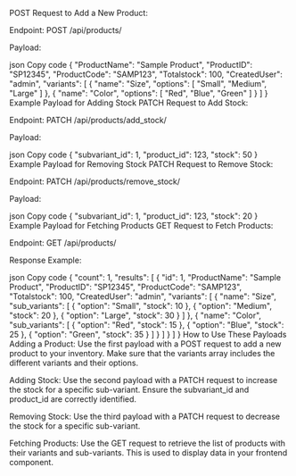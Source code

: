 POST Request to Add a New Product:

Endpoint:
POST /api/products/

Payload:

json
Copy code
{
    "ProductName": "Sample Product",
    "ProductID": "SP12345",
    "ProductCode": "SAMP123",
    "Totalstock": 100,
    "CreatedUser": "admin",
    "variants": [
        {
            "name": "Size",
            "options": [
                "Small",
                "Medium",
                "Large"
            ]
        },
        {
            "name": "Color",
            "options": [
                "Red",
                "Blue",
                "Green"
            ]
        }
    ]
}
Example Payload for Adding Stock
PATCH Request to Add Stock:

Endpoint:
PATCH /api/products/add_stock/

Payload:

json
Copy code
{
    "subvariant_id": 1,
    "product_id": 123,
    "stock": 50
}
Example Payload for Removing Stock
PATCH Request to Remove Stock:

Endpoint:
PATCH /api/products/remove_stock/

Payload:

json
Copy code
{
    "subvariant_id": 1,
    "product_id": 123,
    "stock": 20
}
Example Payload for Fetching Products
GET Request to Fetch Products:

Endpoint:
GET /api/products/

Response Example:

json
Copy code
{
    "count": 1,
    "results": [
        {
            "id": 1,
            "ProductName": "Sample Product",
            "ProductID": "SP12345",
            "ProductCode": "SAMP123",
            "Totalstock": 100,
            "CreatedUser": "admin",
            "variants": [
                {
                    "name": "Size",
                    "sub_variants": [
                        {
                            "option": "Small",
                            "stock": 10
                        },
                        {
                            "option": "Medium",
                            "stock": 20
                        },
                        {
                            "option": "Large",
                            "stock": 30
                        }
                    ]
                },
                {
                    "name": "Color",
                    "sub_variants": [
                        {
                            "option": "Red",
                            "stock": 15
                        },
                        {
                            "option": "Blue",
                            "stock": 25
                        },
                        {
                            "option": "Green",
                            "stock": 35
                        }
                    ]
                }
            ]
        }
    ]
}
How to Use These Payloads
Adding a Product: Use the first payload with a POST request to add a new product to your inventory. Make sure that the variants array includes the different variants and their options.

Adding Stock: Use the second payload with a PATCH request to increase the stock for a specific sub-variant. Ensure the subvariant_id and product_id are correctly identified.

Removing Stock: Use the third payload with a PATCH request to decrease the stock for a specific sub-variant.

Fetching Products: Use the GET request to retrieve the list of products with their variants and sub-variants. This is used to display data in your frontend component.